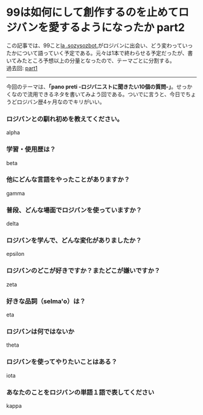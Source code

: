 ﻿# 99は如何にして創作するのを止めてロジバンを愛するようになったか part2  

この記事では、99こと[la .sozysozbot.](https://twitter.com/sosoBOTpi/)がロジバンに出会い、どう変わっていったかについて語っていく予定である。元々は1本で終わらせる予定だったが、書いてみたところ予想以上の分量となったので、テーマごとに分割する。  
過去回: [part1](https://github.com/sozysozbot/advent2016/blob/master/2016-12-2-advent.md)
  
---------------------------------------

今回のテーマは、**「pano preti -ロジバニストに聞きたい10個の質問-」**。せっかくなので流用できるネタを書いてみよう回である。ついでに言うと、今日でちょうどロジバン歴4ヶ月なのでキリがいい。
 
### ロジバンとの馴れ初めを教えてください。
alpha  
### 学習・使用歴は？
beta  
### 他にどんな言語をやったことがありますか？
gamma
### 普段、どんな場面でロジバンを使っていますか？
delta
### ロジバンを学んで、どんな変化がありましたか？
epsilon
### ロジバンのどこが好きですか？またどこが嫌いですか？
zeta
### 好きな品詞（selma'o）は？
eta
### ロジバンは何ではないか
theta
### ロジバンを使ってやりたいことはある？
iota
### あなたのことをロジバンの単語１語で表してください
kappa
